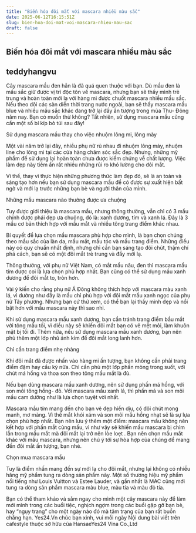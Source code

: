 ```yaml
---
title: "Biến hóa đôi mắt với mascara nhiều màu sắc"
date: 2025-06-12T16:15:51Z
slug: bien-hoa-doi-mat-voi-mascara-nhieu-mau-sac
draft: false
---
```


## Biến hóa đôi mắt với mascara nhiều màu sắc

## teddyhangvu

Cây mascara mầu đen hẳn là đã quá quen thuộc với bạn. Dù mầu đen là mầu sắc giữ được vị trí độc tôn về mascara, nhưng bạn sẽ thấy mình trẻ trung và hoàn toàn mới lạ với hàng mi được chuốt mascara nhiều mầu sắc. Nếu theo dõi các sàn diễn thời trang nước ngoài, bạn sẽ thấy mascara mầu blue và nhiều mầu sắc khác đang trở lại đầy ấn tượng trong mùa Thu- Đông năm nay. Bạn có muốn thử không? Tất nhiên, sử dụng mascara mầu cũng cần một số bí kíp bỏ túi sau đây!
 
Sử dụng mascara mầu thay cho việc  nhuộm lông mi, lông mày
 
Một vài năm trở lại đây, nhiều phụ nữ rủ nhau đi nhuộm lông mày, nhuộm line cho lông mi tại các cửa hàng chăm sóc sắc đẹp. Nhưng, những mỹ phẩm để sử dụng lại hoàn toàn chưa được kiểm chứng về chất lượng. Việc làm đẹp này tiềm ẩn rất nhiều những rủi ro khó lường cho đôi mắt.
 
Vì thế, thay vì thực hiện những phương thức làm đẹp đó, sẽ là an toàn và sáng tạo hơn nếu bạn sử dụng mascara mầu để có được sự xuất hiện bất ngờ và mới lạ trước những bạn bè và người thân của mình. 
  
Những mầu mascara nào thường được ưa chuộng
 
Tuy được giới thiệu là mascara mầu, nhưng thông thường, vẫn chỉ có 3 mầu chính được phái đẹp ưa chuộng, đó là: xanh dương, tím và xanh lá. Đây là 3 mầu cơ bản thích hợp với mầu mắt và nhiều tông trang điểm khác nhau.
   
Bí quyết để lựa chọn mầu mascara phù hợp cho mình, là bạn chọn chúng theo mầu sắc của làn da, mầu mắt, mầu tóc và mầu trang điểm. Những điều này có quy chuẩn nhất định, nhưng chỉ cần bạn sáng tạo đôi chút, thậm chí phá cách, bạn sẽ có một đôi mắt trẻ trung và đầy mới lạ. 
  
Thông thường, với phụ nữ Việt Nam, có mắt mầu nâu, đen thì mascara mầu tím được coi là lựa chọn phù hợp nhất. Bạn cũng có thể sử dụng mầu xanh dương để đôi mắt to, tròn hơn.
 
Vài ý kiến cho rằng phụ nữ Á Đông không thích hợp với mascara màu xanh lá, vì dường như đây là mầu chỉ phù hợp với đôi mắt mầu xanh ngọc của phụ nữ Tây phương. Nhưng bạn cứ thử xem, có thể bạn lại thấy mình đẹp và nổi bật hơn với mầu mascara này thì sao nhỉ. 
  
Khi sử dụng mascara mầu xanh dương, bạn cần tránh trang điểm bầu mắt với tông mầu tối, vì điều này sẽ khiến đôi mắt bạn có vẻ mệt mỏi, làm khuôn mặt bị tối đi. Thêm nữa, nếu sử dụng mascara mầu xanh dương, bạn nên phủ thêm một lớp nhũ ánh kim để đôi mắt long lanh hơn. 
 
Chỉ cần trang điểm nhẹ nhàng
 
Khi đôi mắt đã được nhấn vào hàng mi ấn tượng, bạn không cần phải trang điểm đậm hay cầu kỳ nữa. Chỉ cần phủ một lớp phấn mỏng trong suốt, với chút má hồng và thoa son theo tông mầu mắt là đủ.
 
Nếu bạn dùng mascara mầu xanh dương, nên sử dụng phấn má hồng, với son môi tông hồng- đỏ. Với mascara mầu xanh lá, thì phấn má và son môi mầu cam dường như là lựa chọn tuyệt vời nhất. 
  
Mascara mầu tím mang đến cho bạn vẻ đẹp hiền dịu, có đôi chút mong manh, mơ màng. Vì thế mắt khói xám và son môi mầu hồng nhạt sẽ là sự lựa chọn phù hợp nhất.
  Bạn nên lưu ý thêm một điểm: mascara mầu không nên kết hợp với phấn mắt cùng mầu, vì như vậy sẽ khiến mầu mascara bị chìm lẫn trong mầu mắt mà đôi mắt lại trở nên lòe loẹt . Bạn nên chọn mầu mắt khác với mầu mascara, nhưng nên chú ý tới sự hòa hợp của chúng để mang đến đôi mắt ấn tượng, bạn nhé.
 
Chọn mua mascara mầu
 
Tuy là điểm nhấn mang đến sự mới lạ cho đôi mắt, nhưng lại không có nhiều hãng mỹ phẩm tung ra dòng sản phẩm này. Một số thương hiệu mỹ phẩm nổi tiếng như Louis Vuitton và Estee Lauder, và gần nhất là MAC cũng mới tung ra dòng sản phẩm mascara màu blue, màu tía và màu đỏ tía.
  
 Bạn có thể tham khảo và sắm ngay cho mình một cây mascara này để làm mới mình trong các buổi tiệc, nghịch ngợm trong các buổi gặp gỡ bạn bè, hay “ngụy trang” cho một ngày nào đó mà tâm trạng của bạn rất buồn chẳng hạn. 
Yes24.Vn chúc bạn xinh, vui mỗi ngày
  Nội dung bài viết trên cafestyle thuộc sở hữu của HansaeYes24 Vina Co.,Ltd